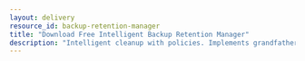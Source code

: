 ```yaml
---
layout: delivery
resource_id: backup-retention-manager
title: "Download Free Intelligent Backup Retention Manager"
description: "Intelligent cleanup with policies. Implements grandfather-father-son retention strategies automatically."
---
```

